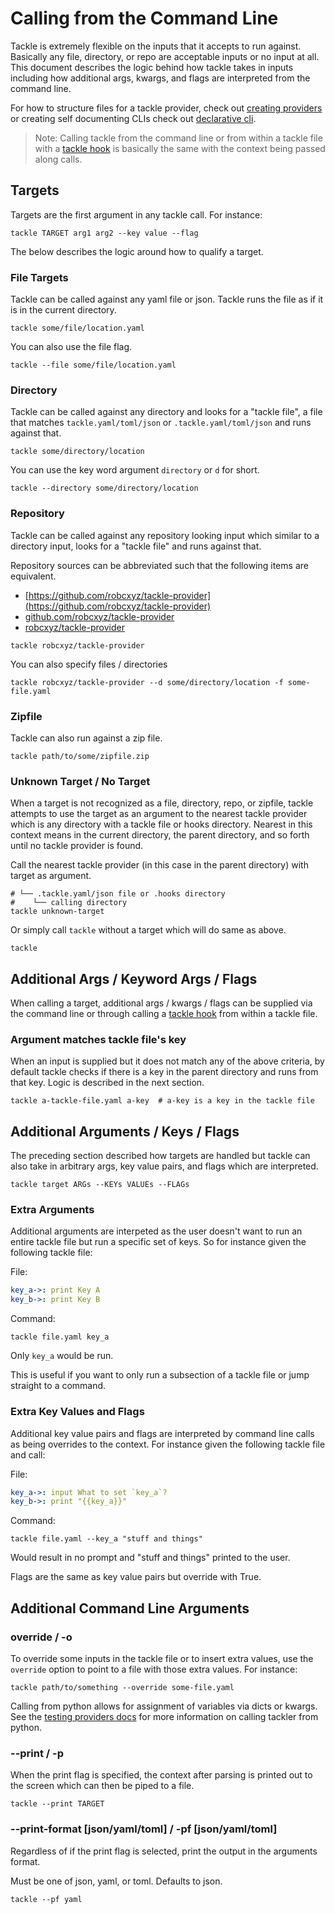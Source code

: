 # Calling from the Command Line

Tackle is extremely flexible on the inputs that it accepts to run against. Basically any file, directory, or repo are acceptable inputs or no input at all. This document describes the logic behind how tackle takes in inputs including how additional args, kwargs, and flags are interpreted from the command line.  

For how to structure files for a tackle provider, check out [creating providers](./creating-providers.md) or creating self documenting CLIs check out [declarative cli](./declarative-cli.md).

> Note: Calling tackle from the command line or from within a tackle file with a [tackle hook](providers/tackle/tackle.md) is basically the same with the context being passed along calls.

## Targets

Targets are the first argument in any tackle call. For instance:

```shell
tackle TARGET arg1 arg2 --key value --flag
```

The below describes the logic around how to qualify a target.

### File Targets

Tackle can be called against any yaml file or json. Tackle runs the file as if it is in the current directory.

```shell
tackle some/file/location.yaml
```

You can also use the file flag.

```shell
tackle --file some/file/location.yaml
```

### Directory

Tackle can be called against any directory and looks for a "tackle file", a file that matches `tackle.yaml/toml/json` or `.tackle.yaml/toml/json` and runs against that.

```shell
tackle some/directory/location
```

You can use the key word argument `directory` or `d` for short.

```shell
tackle --directory some/directory/location
```

### Repository

Tackle can be called against any repository looking input which similar to a directory input, looks for a "tackle file" and runs against that.

Repository sources can be abbreviated such that the following items are equivalent.

- [https://github.com/robcxyz/tackle-provider](https://github.com/robcxyz/tackle-provider)
- [github.com/robcxyz/tackle-provider](https://github.com/robcxyz/tackle-provider)
- [robcxyz/tackle-provider](https://github.com/robcxyz/tackle-provider)

```shell
tackle robcxyz/tackle-provider
```

You can also specify files / directories

```shell
tackle robcxyz/tackle-provider --d some/directory/location -f some-file.yaml
```

### Zipfile

Tackle can also run against a zip file.

```shell
tackle path/to/some/zipfile.zip
```

### Unknown Target / No Target

When a target is not recognized as a file, directory, repo, or zipfile, tackle attempts to use the target as an argument to the nearest tackle provider which is any directory with a tackle file or hooks directory. Nearest in this context means in the current directory, the parent directory, and so forth until no tackle provider is found.

Call the nearest tackle provider (in this case in the parent directory) with target as argument.

```shell
# └── .tackle.yaml/json file or .hooks directory
#    └── calling directory
tackle unknown-target
```

Or simply call `tackle` without a target which will do same as above.

```shell
tackle
```

## Additional Args / Keyword Args / Flags

When calling a target, additional args / kwargs / flags can be supplied via the command line or through calling a [tackle hook]() from within a tackle file.  

### Argument matches tackle file's key

When an input is supplied but it does not match any of the above criteria, by default tackle checks if there is a key in the parent directory and runs from that key. Logic is described in the next section.

```shell
tackle a-tackle-file.yaml a-key  # a-key is a key in the tackle file
```

## Additional Arguments / Keys / Flags

The preceding section described how targets are handled but tackle can also take in arbitrary args, key value pairs, and flags which are interpreted.  

```shell
tackle target ARGs --KEYs VALUEs --FLAGs
```

### Extra Arguments

Additional arguments are interpeted as the user doesn't want to run an entire tackle file but run a specific set of keys. So for instance given the following tackle file:

File:
```yaml
key_a->: print Key A
key_b->: print Key B
```

Command:
```shell
tackle file.yaml key_a
```

Only `key_a` would be run.

This is useful if you want to only run a subsection of a tackle file or jump straight to a command.

### Extra Key Values and Flags

Additional key value pairs and flags are interpreted by command line calls as being overrides to the context. For instance given the following tackle file and call:

File:
```yaml
key_a->: input What to set `key_a`?
key_b->: print "{{key_a}}"
```

Command:
```shell
tackle file.yaml --key_a "stuff and things"
```

Would result in no prompt and "stuff and things" printed to the user.

Flags are the same as key value pairs but override with True.

## Additional Command Line Arguments

### override / -o

To override some inputs in the tackle file or to insert extra values, use the `override` option to point to a file with those extra values.  For instance:

```shell
tackle path/to/something --override some-file.yaml
```

Calling from python allows for assignment of variables via dicts or kwargs. See the [testing providers docs](testing-providers.md) for more information on calling tackler from python.

### --print / -p

When the print flag is specified, the context after parsing is printed out to the screen which can then be piped to a file.

```shell
tackle --print TARGET
```

### --print-format [json/yaml/toml] / -pf [json/yaml/toml]

Regardless of if the print flag is selected, print the output in the arguments format.

Must be one of json, yaml, or toml. Defaults to json.

```shell
tackle --pf yaml
```

